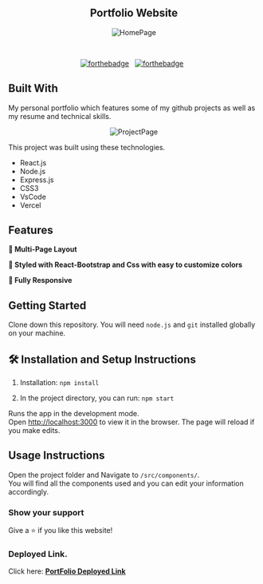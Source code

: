 <h2 align="center">
  Portfolio Website<br/>
</h2>
<div align="center">
  
  ![HomePage](https://user-images.githubusercontent.com/101566628/185582811-9ad8e4ef-049f-44f5-9cb0-d72739005aba.png)

</div>

<br/>

<center>

[![forthebadge](https://forthebadge.com/images/badges/built-with-love.svg)](https://forthebadge.com) &nbsp;
[![forthebadge](https://forthebadge.com/images/badges/made-with-javascript.svg)](https://forthebadge.com) &nbsp;
</center>

## Built With

My personal portfolio which features some of my github projects as well as my resume and technical skills.<br/>

<div align="center">
  
  ![ProjectPage](https://user-images.githubusercontent.com/101566628/185582752-7e188378-60d3-4713-bb17-1ff55841d3b5.png)

</div>

This project was built using these technologies.

- React.js
- Node.js
- Express.js
- CSS3
- VsCode
- Vercel

## Features

**📖 Multi-Page Layout**

**🎨 Styled with React-Bootstrap and Css with easy to customize colors**

**📱 Fully Responsive**

## Getting Started

Clone down this repository. You will need `node.js` and `git` installed globally on your machine.

## 🛠 Installation and Setup Instructions

1. Installation: `npm install`

2. In the project directory, you can run: `npm start`

Runs the app in the development mode.\
Open [http://localhost:3000](http://localhost:3000) to view it in the browser.
The page will reload if you make edits.

## Usage Instructions

Open the project folder and Navigate to `/src/components/`. <br/>
You will find all the components used and you can edit your information accordingly.

### Show your support

Give a ⭐ if you like this website!

### Deployed Link.

Click here: <a href="https://srinivasbhat-portfolio.netlify.app/" target="_blank"><strong> PortFolio Deployed Link </strong></a>
